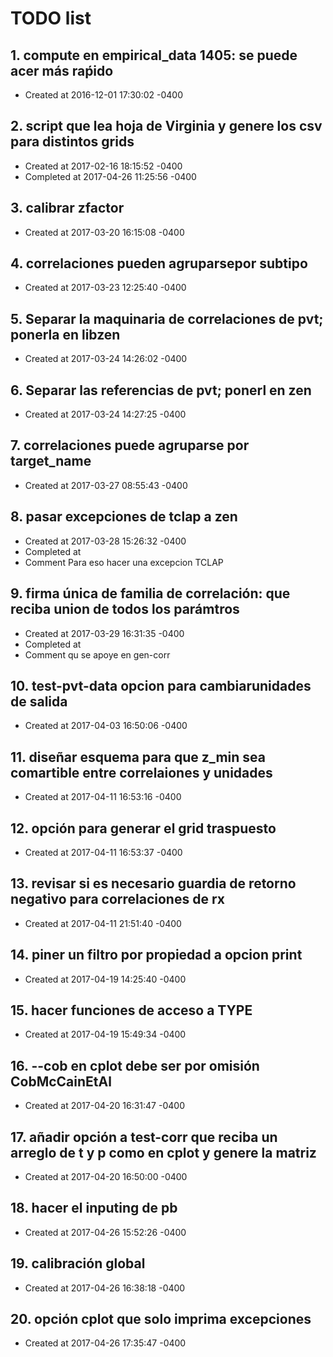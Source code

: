 # TODO list
## 1. compute en empirical_data 1405: se puede acer más raṕido
- Created at   2016-12-01 17:30:02 -0400

## 2. script que lea hoja de Virginia y genere los csv para distintos grids
- Created at   2017-02-16 18:15:52 -0400
- Completed at 2017-04-26 11:25:56 -0400

## 3. calibrar zfactor
- Created at   2017-03-20 16:15:08 -0400

## 4. correlaciones pueden agruparsepor subtipo
- Created at   2017-03-23 12:25:40 -0400

## 5. Separar la maquinaria de correlaciones de pvt; ponerla en libzen
- Created at   2017-03-24 14:26:02 -0400

## 6. Separar las referencias de pvt; ponerl en zen
- Created at   2017-03-24 14:27:25 -0400

## 7. correlaciones puede agruparse por target_name
- Created at   2017-03-27 08:55:43 -0400

## 8. pasar excepciones de tclap a zen
- Created at   2017-03-28 15:26:32 -0400
- Completed at 
- Comment      Para eso hacer una excepcion TCLAP

## 9. firma única de familia de correlación: que reciba union de todos los parámtros
- Created at   2017-03-29 16:31:35 -0400
- Completed at 
- Comment      qu se apoye en gen-corr

## 10. test-pvt-data opcion para cambiarunidades de salida
- Created at   2017-04-03 16:50:06 -0400

## 11. diseñar esquema para que z_min sea comartible entre correlaiones y unidades
- Created at   2017-04-11 16:53:16 -0400

## 12. opción para generar el grid traspuesto
- Created at   2017-04-11 16:53:37 -0400

## 13. revisar si es necesario guardia de retorno negativo para correlaciones de rx
- Created at   2017-04-11 21:51:40 -0400

## 14. piner un filtro por propiedad a opcion print
- Created at   2017-04-19 14:25:40 -0400

## 15. hacer funciones de acceso a TYPE
- Created at   2017-04-19 15:49:34 -0400

## 16. --cob en cplot debe ser por omisión CobMcCainEtAl
- Created at   2017-04-20 16:31:47 -0400

## 17. añadir opción a test-corr que reciba un arreglo de t y p como en cplot y genere la matriz
- Created at   2017-04-20 16:50:00 -0400

## 18. hacer el inputing de pb
- Created at   2017-04-26 15:52:26 -0400

## 19. calibración global
- Created at   2017-04-26 16:38:18 -0400

## 20. opción cplot que solo imprima excepciones
- Created at   2017-04-26 17:35:47 -0400

